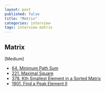 ```yaml
---
layout: post
published: false
title: "Matrix"
categories: interview
tags: interview matrix
---
```


## Matrix

[Medium]
- [64. Minimum Path Sum](https://leetcode.com/problems/minimum-path-sum/)
- [221. Maximal Square](https://leetcode.com/problems/maximal-square/)
- [378. Kth Smallest Element in a Sorted Matrix](https://leetcode.com/problems/kth-smallest-element-in-a-sorted-matrix/)
- [1901. Find a Peak Element II](https://leetcode.com/problems/find-a-peak-element-ii/)